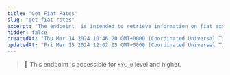 ```yaml
---
title: "Get Fiat Rates"
slug: "get-fiat-rates"
excerpt: "The endpoint  is intended to retrieve information on fiat exchange rates for currency pairs during fiat deposit operations."
hidden: false
createdAt: "Thu Mar 14 2024 10:46:20 GMT+0000 (Coordinated Universal Time)"
updatedAt: "Fri Mar 15 2024 12:02:05 GMT+0000 (Coordinated Universal Time)"
---
```

> 📘 This endpoint is accessible for `KYC_0` level and higher.
